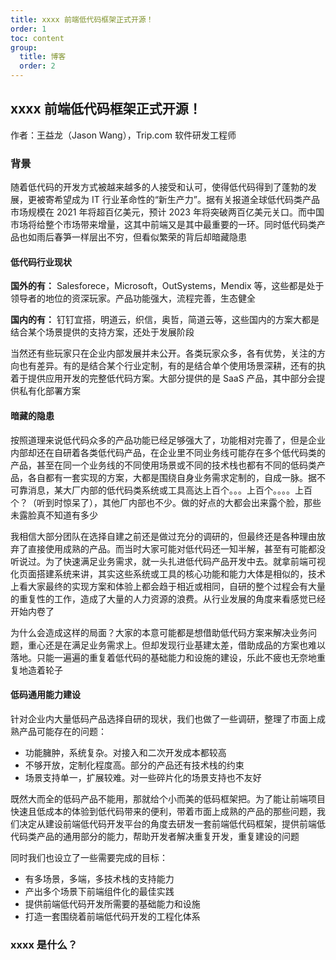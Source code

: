 ```yaml
---
title: xxxx 前端低代码框架正式开源！
order: 1
toc: content
group:
  title: 博客
  order: 2
---
```


## xxxx 前端低代码框架正式开源！

<p>作者：王益龙（Jason Wang），Trip.com 软件研发工程师</p>

### 背景

随着低代码的开发方式被越来越多的人接受和认可，使得低代码得到了蓬勃的发展，更被寄希望成为 IT 行业革命性的“新生产力”。据有关报道全球低代码类产品市场规模在 2021 年将超百亿美元，预计 2023 年将突破两百亿美元关口。而中国市场将给整个市场带来增量，这其中前端又是其中最重要的一环。同时低代码类产品也如雨后春笋一样层出不穷，但看似繁荣的背后却暗藏隐患

#### 低代码行业现状

**国外的有：** Salesforece，Microsoft，OutSystems，Mendix 等，这些都是处于领导者的地位的资深玩家。产品功能强大，流程完善，生态健全

**国内的有：** 钉钉宜搭，明道云，织信，奥哲，简道云等，这些国内的方案大都是结合某个场景提供的支持方案，还处于发展阶段

当然还有些玩家只在企业内部发展并未公开。各类玩家众多，各有优势，关注的方向也有差异。有的是结合某个行业定制，有的是结合单个使用场景深耕，还有的执着于提供应用开发的完整低代码方案。大部分提供的是 SaaS 产品，其中部分会提供私有化部署方案

#### 暗藏的隐患

按照道理来说低代码众多的产品功能已经足够强大了，功能相对完善了，但是企业内部却还在自研着各类低代码产品，在企业里不同业务线可能存在多个低代码类的产品，甚至在同一个业务线的不同使用场景或不同的技术栈也都有不同的低码类产品，各自都有一套实现的方案，大都是围绕自身业务需求定制的，自成一脉。据不可靠消息，某大厂内部的低代码类系统或工具高达上百个。。。上百个。。。。上百个？（听到时惊呆了），其他厂内部也不少。做的好点的大都会出来露个脸，那些未露脸真不知道有多少

我相信大部分团队在选择自建之前还是做过充分的调研的，但最终还是各种理由放弃了直接使用成熟的产品。而当时大家可能对低代码还一知半解，甚至有可能都没听说过。为了快速满足业务需求，就一头扎进低代码产品开发中去。就拿前端可视化页面搭建系统来讲，其实这些系统或工具的核心功能和能力大体是相似的，技术上看大家最终的实现方案和体验上都会趋于相近或相同，自研的整个过程会有大量的重复性的工作，造成了大量的人力资源的浪费。从行业发展的角度来看感觉已经开始内卷了

为什么会造成这样的局面？大家的本意可能都是想借助低代码方案来解决业务问题，重心还是在满足业务需求上。但却发现行业基建太差，借助成品的方案也难以落地。只能一遍遍的重复着低代码的基础能力和设施的建设，乐此不疲也无奈地重复地造着轮子

#### 低码通用能力建设

针对企业内大量低码产品选择自研的现状，我们也做了一些调研，整理了市面上成熟产品可能存在的问题：

- 功能臃肿，系统复杂。对接入和二次开发成本都较高
- 不够开放，定制化程度高。部分的产品还有技术栈的约束
- 场景支持单一，扩展较难。对一些碎片化的场景支持也不友好

既然大而全的低码产品不能用，那就给个小而美的低码框架把。为了能让前端项目快速且低成本的体验到低代码带来的便利，带着市面上成熟的产品的那些问题，我们决定从建设前端低代码开发平台的角度去研发一套前端低代码框架，提供前端低代码类产品的通用部分的能力，帮助开发者解决重复开发，重复建设的问题

同时我们也设立了一些需要完成的目标：

- 有多场景，多端，多技术栈的支持能力
- 产出多个场景下前端组件化的最佳实践
- 提供前端低代码开发所需要的基础能力和设施
- 打造一套围绕着前端低代码开发的工程化体系

### xxxx 是什么？
 